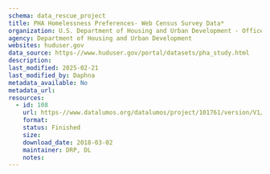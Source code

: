 ```yaml
---
schema: data_rescue_project 
title: PHA Homelessness Preferences- Web Census Survey Data*
organization: U.S. Department of Housing and Urban Development - Office of Policy Development and Research
agency: Department of Housing and Urban Development
websites: huduser.gov
data_source: https-//www.huduser.gov/portal/datasets/pha_study.html
description: 
last_modified: 2025-02-21
last_modified_by: Daphna
metadata_available: No
metadata_url: 
resources:
  - id: 108
    url: https-//www.datalumos.org/datalumos/project/101761/version/V1/view
    format: 
    status: Finished
    size: 
    download_date: 2018-03-02
    maintainer: DRP, DL
    notes: 
---
```

